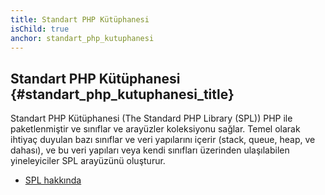 ```yaml
---
title: Standart PHP Kütüphanesi
isChild: true
anchor: standart_php_kutuphanesi
---
```


## Standart PHP Kütüphanesi {#standart_php_kutuphanesi_title}

Standart PHP Kütüphanesi (The Standard PHP Library (SPL)) PHP ile paketlenmiştir ve sınıflar ve arayüzler koleksiyonu sağlar. Temel olarak ihtiyaç duyulan bazı sınıflar ve veri yapılarını içerir (stack, queue, heap, ve dahası), ve bu veri yapıları veya kendi sınıfları üzerinden ulaşılabilen yineleyiciler SPL arayüzünü oluşturur.

* [SPL hakkında][spl]

[spl]: http://php.net/manual/tr/book.spl.php
